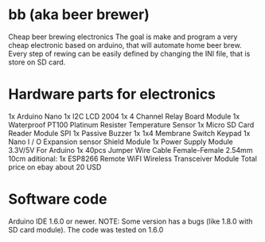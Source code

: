 # bb (aka beer brewer)
Cheap beer brewing electronics
The goal is make and program a very cheap electronic based on arduino, that will automate home beer brew. Every step of rewing can be easily defined by changing the INI file, that is store on SD card.

# Hardware parts for electronics
1x Arduino Nano
1x I2C LCD 2004
1x 4 Channel Relay Board Module
1x Waterproof PT100 Platinum Resister Temperature Sensor
1x Micro SD Card Reader Module SPI
1x Passive Buzzer
1x 1x4 Membrane Switch Keypad
1x Nano I / O Expansion sensor Shield Module
1x Power Supply Module 3.3V/5V For Arduino
1x 40pcs Jumper Wire Cable Female-Female 2.54mm 10cm
aditional: 1x ESP8266 Remote WiFI Wireless Transceiver Module
Total price on ebay about 20 USD

# Software code
Arduino IDE 1.6.0 or newer. NOTE: Some version has a bugs (like 1.8.0 with SD card module). The code was tested on 1.6.0
